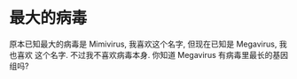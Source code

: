 # 最大的病毒

原本已知最大的病毒是 Mimivirus, 我喜欢这个名字, 但现在已知是 Megavirus, 我也喜欢
这个名字. 不过我不喜欢病毒本身. 你知道 Megavirus 有病毒里最长的基因组吗?
